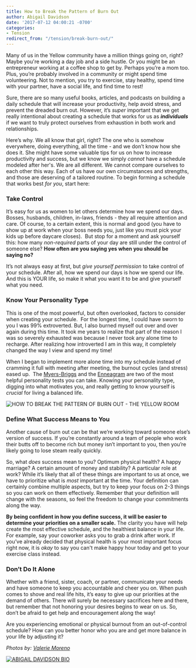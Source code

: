 ```yaml
---
title: How to Break the Pattern of Burn Out
author: Abigail Davidson
date: '2017-07-12 04:00:21 -0700'
categories:
- Tension
redirect_from: "/tension/break-burn-out/"
---
```


Many of us in the Yellow community have a million things going on, right? Maybe you're working a day job and a side hustle. Or you might be an entrepreneur working at a coffee shop to get by. Perhaps you’re a mom too. Plus, you’re probably involved in a community or might spend time volunteering. Not to mention, you try to exercise, stay healthy, spend time with your partner, have a social life, and find time to rest!

Sure, there are so many useful books, articles, and podcasts on building a daily schedule that will increase your productivity, help avoid stress, and prevent the dreaded burn out. However, it’s _super_ important that we get really intentional about creating a schedule that works for us as **_individuals_** if we want to truly protect ourselves from exhaustion in both work and relationships.

Here’s why. We all know that girl, right? The one who is somehow everywhere, doing everything, all the time - and we don’t know how she does it. She might have some valuable tips for us on how to increase productivity and success, but we know we simply _cannot_ have a schedule modeled after her's. We are all different. We cannot compare ourselves to each other this way. Each of us have our own circumstances and strengths, and those are deserving of a tailored routine. To begin forming a schedule that works best _for you_, start here:

### **Take Control**

It’s easy for us as women to let others determine how we spend our days. Bosses, husbands, children, in-laws, friends - they all require attention and care. Of course, to a certain extent, this is normal and good (you have to show up at work when your boss needs you, just like you must pick your kids up before daycare closes).  But stop for a moment and ask yourself this: how many _non-required_ parts of your day are still under the control of someone else? **How often are you saying yes when you should be saying no?**

It’s not always easy at first, but _give yourself permission_ to take control of your schedule. After all, how we spend our days is how we spend our life. And this is YOUR life, so make it what you want it to be and give yourself what you need.

### **Know Your Personality Type**

This is one of the most powerful, but often overlooked, factors to consider when creating your schedule.  For the longest time, I could have sworn to you I was 99% extroverted. But, I also burned myself out over and over again during this time. It took me years to realize that part of the reason I was so severely exhausted was because I never took any alone time to recharge. After realizing how introverted I am in this way, it completely changed the way I view and spend my time!

When I began to implement more alone time into my schedule instead of cramming it full with meeting after meeting, the burnout cycles (and stress) eased up.  The [Myers-Briggs](https://www.16personalities.com/free-personality-test) and the [Enneagram](http://www.9types.com/rheti/index.php) are two of the most helpful personality tests you can take. Knowing your personality type, digging into what motivates you, and really getting to know yourself is _crucial_ for living a balanced life.

![HOW TO BREAK THE PATTERN OF BURN OUT - THE YELLOW ROOM](https://yellow-blog-images.imgix.net/2017/07/Photo-May-05-4-18-11-AM.jpg "HOW TO BREAK THE PATTERN OF BURN OUT - THE YELLOW ROOM")

### **Define What Success Means to You**

Another cause of burn out can be that we’re working toward someone else’s version of success. If you’re constantly around a team of people who work their butts off to become rich but money isn’t important to you, then you’re likely going to lose steam really quickly.

So, what _does_ success mean to you? Optimum physical health? A happy marriage? A certain amount of money and stability? A particular role at work? While it’s likely that all of these things are important to us at once, we have to prioritize what is _most_ important at the time. Your definition can certainly combine multiple aspects, but try to keep your focus on 2-3 things so you can work on them effectively. Remember that your definition will change with the seasons, so feel the freedom to change your commitments along the way.

**By being confident in how you define success, it will be easier to determine your priorities on a smaller scale.** The clarity you have will help create the most effective schedule, and the healthiest balance in your life. For example, say your coworker asks you to grab a drink after work. If you’ve already decided that physical health is your most important focus right now, it is _okay_ to say you can't make happy hour today and get to your exercise class instead.

### **Don’t Do It Alone**

Whether with a friend, sister, coach, or partner, communicate your needs and have someone to keep you accountable and cheer you on. When push comes to shove and real life hits, it’s easy to give up our priorities at the demand of others. There will surely be necessary sacrifices here and there, but remember that not honoring your desires begins to wear on us. So, don’t be afraid to get help and encouragement along the way!

Are you experiencing emotional or physical burnout from an out-of-control schedule? How can you better honor who you are and get more balance in your life by adjusting it?

_Photos by: [Valerie Moreno](http://www.nuanceandbubbles.com/)_

[![ABIGAIL DAVIDSON BIO](https://yellow-blog-images.imgix.net/2017/06/ABIGAIL-DAVIDSON-BIO.jpg)](https://www.theschoolofwellbeing.com/)
